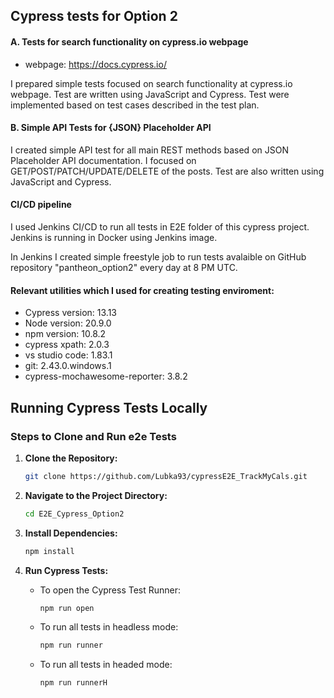 ##  Cypress tests for Option 2

#### A. Tests for search functionality on cypress.io webpage

- webpage: https://docs.cypress.io/

I prepared simple tests focused on search functionality at cypress.io webpage. Test are written using JavaScript and Cypress. Test were implemented based on test cases described in the test plan. 

#### B. Simple API Tests for {JSON} Placeholder API
I created simple API test for all main REST methods based on JSON Placeholder API documentation. I focused on GET/POST/PATCH/UPDATE/DELETE of the posts. Test are also written using JavaScript and Cypress.


#### CI/CD pipeline
I used Jenkins CI/CD to run all tests in E2E folder of this cypress project. Jenkins is running in Docker using Jenkins image. 

In Jenkins I created simple freestyle job to run tests avalaible on GitHub repository "pantheon_option2" every day at 8 PM UTC.


#### Relevant utilities which I used for creating testing enviroment:

- Cypress version: 13.13
- Node version: 20.9.0
- npm version: 10.8.2 
- cypress xpath: 2.0.3
- vs studio code: 1.83.1
- git: 2.43.0.windows.1
- cypress-mochawesome-reporter: 3.8.2


## Running Cypress Tests Locally


### Steps to Clone and Run e2e Tests

1. **Clone the Repository:**
    ```bash
    git clone https://github.com/Lubka93/cypressE2E_TrackMyCals.git
    ```

2. **Navigate to the Project Directory:**
    ```bash
    cd E2E_Cypress_Option2
    ```

3. **Install Dependencies:**
    ```bash
    npm install
    ```

4. **Run Cypress Tests:**
    - To open  the Cypress Test Runner:
        ```bash
        npm run open
        ```
    - To run all tests in headless mode:
        ```bash
        npm run runner
        ```
    - To run all tests in headed mode:
        ```bash  
        npm run runnerH
        ```